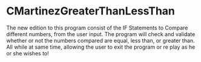 # CMartinezGreaterThanLessThan
The new edition to this program consist of the IF Statements to Compare different numbers, from the user input. 
The program will check and validate whether or not the numbers compared are equal, less than, or greater than. 
All while at same time, allowing the user to exit the program or re play as he or she wishes to!
